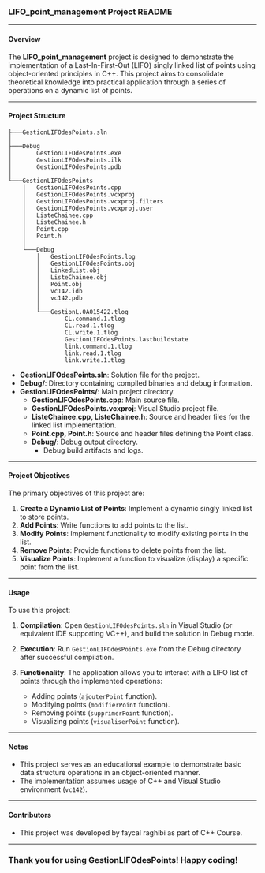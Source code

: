 ### LIFO_point_management Project README

---

#### Overview

The **LIFO_point_management** project is designed to demonstrate the implementation of a Last-In-First-Out (LIFO) singly linked list of points using object-oriented principles in C++. This project aims to consolidate theoretical knowledge into practical application through a series of operations on a dynamic list of points.

---

#### Project Structure

```
├───GestionLIFOdesPoints.sln
│
├───Debug
│       GestionLIFOdesPoints.exe
│       GestionLIFOdesPoints.ilk
│       GestionLIFOdesPoints.pdb
│
└───GestionLIFOdesPoints
    │   GestionLIFOdesPoints.cpp
    │   GestionLIFOdesPoints.vcxproj
    │   GestionLIFOdesPoints.vcxproj.filters
    │   GestionLIFOdesPoints.vcxproj.user
    │   ListeChainee.cpp
    │   ListeChainee.h
    │   Point.cpp
    │   Point.h
    │
    └───Debug
        │   GestionLIFOdesPoints.log
        │   GestionLIFOdesPoints.obj
        │   LinkedList.obj
        │   ListeChainee.obj
        │   Point.obj
        │   vc142.idb
        │   vc142.pdb
        │
        └───GestionL.0A015422.tlog
                CL.command.1.tlog
                CL.read.1.tlog
                CL.write.1.tlog
                GestionLIFOdesPoints.lastbuildstate
                link.command.1.tlog
                link.read.1.tlog
                link.write.1.tlog
```

- **GestionLIFOdesPoints.sln**: Solution file for the project.
- **Debug/**: Directory containing compiled binaries and debug information.
- **GestionLIFOdesPoints/**: Main project directory.
  - **GestionLIFOdesPoints.cpp**: Main source file.
  - **GestionLIFOdesPoints.vcxproj**: Visual Studio project file.
  - **ListeChainee.cpp, ListeChainee.h**: Source and header files for the linked list implementation.
  - **Point.cpp, Point.h**: Source and header files defining the Point class.
  - **Debug/**: Debug output directory.
    - Debug build artifacts and logs.

---

#### Project Objectives

The primary objectives of this project are:

1. **Create a Dynamic List of Points**: Implement a dynamic singly linked list to store points.
2. **Add Points**: Write functions to add points to the list.
3. **Modify Points**: Implement functionality to modify existing points in the list.
4. **Remove Points**: Provide functions to delete points from the list.
5. **Visualize Points**: Implement a function to visualize (display) a specific point from the list.

---

#### Usage

To use this project:

1. **Compilation**: Open `GestionLIFOdesPoints.sln` in Visual Studio (or equivalent IDE supporting VC++), and build the solution in Debug mode.
   
2. **Execution**: Run `GestionLIFOdesPoints.exe` from the Debug directory after successful compilation.

3. **Functionality**: The application allows you to interact with a LIFO list of points through the implemented operations:
   - Adding points (`ajouterPoint` function).
   - Modifying points (`modifierPoint` function).
   - Removing points (`supprimerPoint` function).
   - Visualizing points (`visualiserPoint` function).

---

#### Notes

- This project serves as an educational example to demonstrate basic data structure operations in an object-oriented manner.
- The implementation assumes usage of C++ and Visual Studio environment (`vc142`).

---

#### Contributors

- This project was developed by faycal raghibi as part of C++ Course.

---
### Thank you for using GestionLIFOdesPoints! Happy coding!
